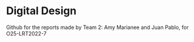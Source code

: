 # Digital Design
Github for the reports made by Team 2: Amy Marianee and Juan Pablo, for O25-LRT2022-7
